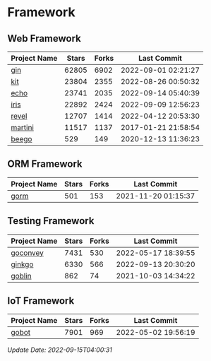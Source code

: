 # Framework

## Web Framework
| Project Name | Stars | Forks | Last Commit |
| ------------ | ----- | ----- | ----------- |
| [gin](https://github.com/gin-gonic/gin) | 62805 | 6902 | 2022-09-01 02:21:27 |
| [kit](https://github.com/go-kit/kit) | 23804 | 2355 | 2022-08-26 00:50:32 |
| [echo](https://github.com/labstack/echo) | 23741 | 2035 | 2022-09-14 05:40:39 |
| [iris](https://github.com/kataras/iris) | 22892 | 2424 | 2022-09-09 12:56:23 |
| [revel](https://github.com/revel/revel) | 12707 | 1414 | 2022-04-12 20:53:30 |
| [martini](https://github.com/go-martini/martini) | 11517 | 1137 | 2017-01-21 21:58:54 |
| [beego](https://github.com/astaxie/beego) | 529 | 149 | 2020-12-13 11:36:23 |

## ORM Framework
| Project Name | Stars | Forks | Last Commit |
| ------------ | ----- | ----- | ----------- |
| [gorm](https://github.com/jinzhu/gorm) | 501 | 153 | 2021-11-20 01:15:37 |

## Testing Framework
| Project Name | Stars | Forks | Last Commit |
| ------------ | ----- | ----- | ----------- |
| [goconvey](https://github.com/smartystreets/goconvey) | 7431 | 530 | 2022-05-17 18:39:55 |
| [ginkgo](https://github.com/onsi/ginkgo) | 6330 | 566 | 2022-09-13 20:30:20 |
| [goblin](https://github.com/franela/goblin) | 862 | 74 | 2021-10-03 14:34:22 |

## IoT Framework
| Project Name | Stars | Forks | Last Commit |
| ------------ | ----- | ----- | ----------- |
| [gobot](https://github.com/hybridgroup/gobot) | 7901 | 969 | 2022-05-02 19:56:19 |

*Update Date: 2022-09-15T04:00:31*